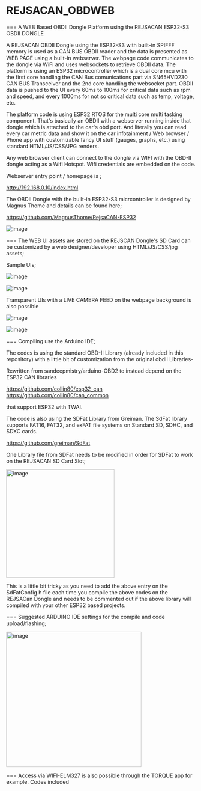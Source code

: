 # REJSACAN_OBDWEB
=== A WEB Based OBDII Dongle Platform using the REJSACAN ESP32-S3 OBDII DONGLE

A REJSACAN OBDII Dongle using the ESP32-S3 with built-in SPIFFF memory is used as a CAN BUS OBDII reader and the data is presented as WEB PAGE using a built-in webserver. The webpage code communicates to the dongle via WiFi and uses websockets to retrieve OBDII data. The platform is using an ESP32 microcontroller which is a dual core mcu with the first core handling the CAN Bus comunications part via SN65HVD230 CAN BUS Transceiver and the 2nd core handling the websocket part. OBDII data is pushed to the UI every 60ms to 100ms for critical data such as rpm and speed, and every 1000ms for not so critical data such as temp, voltage, etc.

The platform code is using ESP32 RTOS for the multi core multi tasking component. That's basically an OBDII with a webserver running inside that dongle which is attached to the car's obd port. And literally you can read every car metric data and show it on the car infotainment / Web browser / Phone app with customizable fancy UI stuff (gauges, graphs, etc.) using standard HTML/JS/CSS/JPG renders.

Any web browser client can connect to the dongle via WIFI with the OBD-II dongle acting as a Wifi Hotspot. Wifi credentials are embedded on the code.

Webserver entry point / homepage is ;

http://192.168.0.10/index.html


The OBDII Dongle with the built-in ESP32-S3 micrcontroller is designed by Magnus Thome and details can be found here;

https://github.com/MagnusThome/RejsaCAN-ESP32

![image](https://github.com/EQMOD/REJSACAN_OBDWEB/assets/29789200/d9fb3780-23e6-4935-800e-ecf7336a4d08)


=== The WEB UI assets are stored on the REJSCAN Dongle's SD Card can be customized by a web designer/developer using HTML/JS/CSS/jpg assets;

Sample UIs;

![image](https://github.com/EQMOD/REJSACAN_OBDWEB/assets/29789200/7f3da427-e9a6-4ff7-aa03-63902e95e825)

![image](https://github.com/EQMOD/REJSACAN_OBDWEB/assets/29789200/c9425636-4ede-4a33-bce3-604956f93b99)

Transparent UIs with a LIVE CAMERA FEED on the webpage background is also possible

![image](https://github.com/EQMOD/REJSACAN_OBDWEB/assets/29789200/40da870d-5916-4593-a670-4dd24b201a21)

![image](https://github.com/EQMOD/REJSACAN_OBDWEB/assets/29789200/92e0deb7-28c5-4523-9fd6-6baa8f7f16f6)


=== Compiling use the Arduino IDE;

The codes is using the standard OBD-II Library (already included in this repository) with a little bit of customization from the original obdII Libraries-

Rewritten from sandeepmistry/arduino-OBD2 to instead depend on the ESP32 CAN libraries

https://github.com/collin80/esp32_can 
https://github.com/collin80/can_common 

that support ESP32 with TWAI. 

The code is also using the SDFat Library from Greiman. The SdFat library supports FAT16, FAT32, and exFAT file systems on Standard SD, SDHC, and SDXC cards.

https://github.com/greiman/SdFat

One Library file from SDFat needs to be modified in order for SDFat to work on the REJSACAN SD Card Slot;

<img width="288" alt="image" src="https://github.com/EQMOD/REJSACAN_OBDWEB/assets/29789200/3bbd7484-b041-444f-988c-e3554efc774d">

This is a little bit tricky as you need to add the above entry on the SdFatConfig.h file each time you compile the above codes on the REJSACan Dongle
and needs to be commented out if the above library will compiled with your other ESP32 based projects.

=== Suggested ARDUINO IDE settings for the compile and code upload/flashing;

<img width="360" alt="image" src="https://github.com/EQMOD/REJSACAN_OBDWEB/assets/29789200/66c3d260-7b04-4fa4-88ab-9e0a2fb32bbd">


=== Access via WIFI-ELM327 is also possible through the TORQUE app for example. Codes included
















